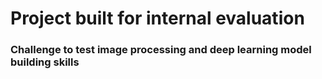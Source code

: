 # Project built for internal evaluation

### Challenge to test image processing and deep learning model building skills